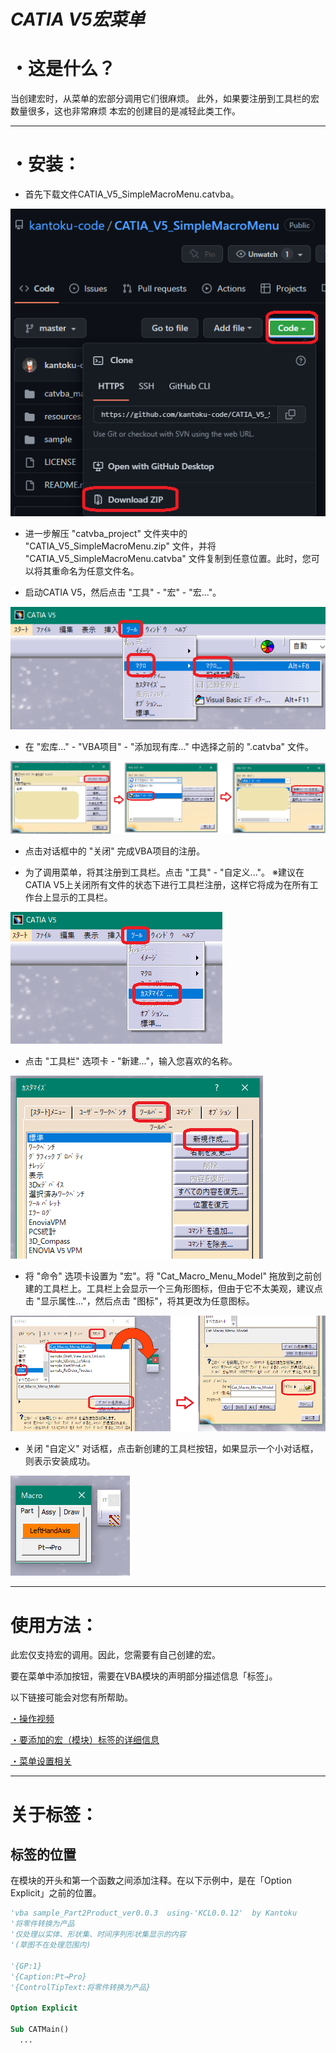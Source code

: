 # ***CATIA V5宏菜单***


# ・这是什么？
当创建宏时，从菜单的宏部分调用它们很麻烦。
此外，如果要注册到工具栏的宏数量很多，这也非常麻烦
本宏的创建目的是减轻此类工作。
***
# ・安装：

+ 首先下载文件CATIA_V5_SimpleMacroMenu.catvba。

![安装步骤1](resources/Installation_jpn1.png)

+ 进一步解压 "catvba_project" 文件夹中的 "CATIA_V5_SimpleMacroMenu.zip" 文件，并将 "CATIA_V5_SimpleMacroMenu.catvba" 文件复制到任意位置。此时，您可以将其重命名为任意文件名。

+ 启动CATIA V5，然后点击 "工具" - "宏" - "宏..."。

![安装步骤2](resources/Installation_jpn2.png)

+ 在 "宏库..." - "VBA项目" - "添加现有库..." 中选择之前的 ".catvba" 文件。

![安装步骤3](resources/Installation_jpn3.png)

+ 点击对话框中的 "关闭" 完成VBA项目的注册。

+ 为了调用菜单，将其注册到工具栏。点击 "工具" - "自定义..."。
※建议在CATIA V5上关闭所有文件的状态下进行工具栏注册，这样它将成为在所有工作台上显示的工具栏。

![安装步骤4](resources/Installation_jpn4.png)

+ 点击 "工具栏" 选项卡 - "新建..."，输入您喜欢的名称。

![安装步骤5](resources/Installation_jpn5.png)

+ 将 "命令" 选项卡设置为 "宏"。将 "Cat_Macro_Menu_Model" 拖放到之前创建的工具栏上。工具栏上会显示一个三角形图标，但由于它不太美观，建议点击 "显示属性..."，然后点击 "图标"，将其更改为任意图标。

![安装步骤6](resources/Installation_jpn6.png)

+ 关闭 "自定义" 对话框，点击新创建的工具栏按钮，如果显示一个小对话框，则表示安装成功。

![安装步骤7](resources/Installation_jpn7.png)

***

# 使用方法：
此宏仅支持宏的调用。因此，您需要有自己创建的宏。

要在菜单中添加按钮，需要在VBA模块的声明部分描述信息「标签」。

以下链接可能会对您有所帮助。

[・操作视频](https://kantoku.hatenablog.com/entry/2017/10/16/183806)

[・要添加的宏（模块）标签的详细信息](https://kantoku.hatenablog.com/entry/2017/10/17/152746)

[・菜单设置相关](https://kantoku.hatenablog.com/entry/2017/10/19/125107)

***

# 关于标签：

## 标签的位置

在模块的开头和第一个函数之间添加注释。在以下示例中，是在「Option Explicit」之前的位置。

```vb
'vba sample_Part2Product_ver0.0.3  using-'KCL0.0.12'  by Kantoku
'将零件转换为产品
'仅处理以实体、形状集、时间序列形状集显示的内容
'(草图不在处理范围内)

'{GP:1}
'{Caption:Pt→Pro}
'{ControlTipText:将零件转换为产品}

Option Explicit

Sub CATMain()
  ...
